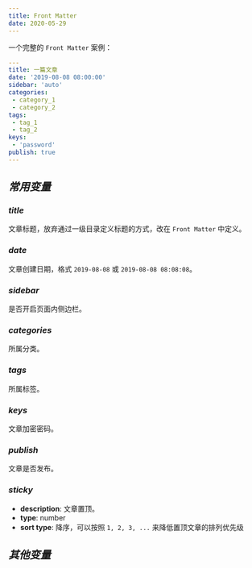 ```yaml
---
title: Front Matter
date: 2020-05-29
---
```


一个完整的 `Front Matter` 案例：
```yaml
---
title: 一篇文章
date: '2019-08-08 08:00:00'
sidebar: 'auto'
categories:
 - category_1
 - category_2
tags:
 - tag_1
 - tag_2
keys:
 - 'password'
publish: true
---
```

## ***常用变量***
### ***title***
文章标题，放弃通过一级目录定义标题的方式，改在 `Front Matter` 中定义。
### ***date***
文章创建日期，格式 `2019-08-08` 或 `2019-08-08 08:08:08`。
### ***sidebar***
是否开启页面内侧边栏。
### ***categories***
所属分类。
### ***tags***
所属标签。
### ***keys***
文章加密密码。
### ***publish***
文章是否发布。
### ***sticky***
- **description**: 文章置顶。
- **type**: number
- **sort type**: 降序，可以按照 `1, 2, 3, ...` 来降低置顶文章的排列优先级

## ***其他变量***